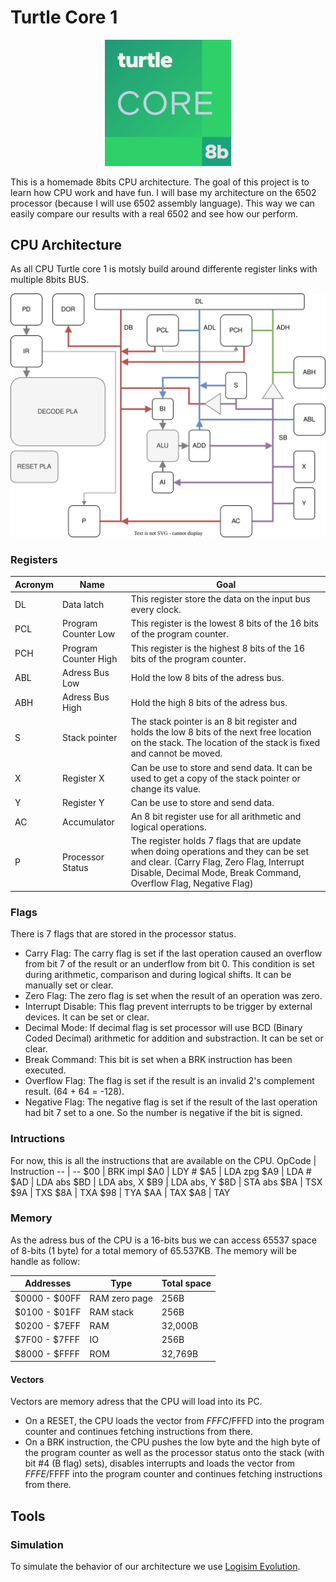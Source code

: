 # Turtle Core 1

<p align="center">
  <img style="width: 40%" src="Docs/Logo.png" />
</p>

This is a homemade 8bits CPU architecture. The goal of this project is to learn how CPU work and have fun. I will base my architecture on the 6502 processor (because I will use 6502 assembly language). This way we can easily compare our results with a real 6502 and see how our perform.

## CPU Architecture

As all CPU Turtle core 1 is motsly build around differente register links with multiple 8bits BUS.

![Register Architecture](Docs/TurtleCoreDiagram.drawio.svg)

### Registers

Acronym | Name | Goal
--|--|--
DL | Data latch | This register store the data on the input bus every clock.
PCL | Program Counter Low | This register is the lowest 8 bits of the 16 bits of the program counter.
PCH | Program Counter High | This register is the highest 8 bits of the 16 bits of the program counter. 
ABL | Adress Bus Low | Hold the low 8 bits of the adress bus.
ABH | Adress Bus High | Hold the high 8 bits of the adress bus.
S | Stack pointer | The stack pointer is an 8 bit register and holds the low 8 bits of the next free location on the stack. The location of the stack is fixed and cannot be moved.
X | Register X | Can be use to store and send data. It can be used to get a copy of the stack pointer or change its value.
Y | Register Y | Can be use to store and send data.
AC | Accumulator | An 8 bit register use for all arithmetic and logical operations.
P | Processor Status | The register holds 7 flags that are update when doing operations and they can be set and clear. (Carry Flag, Zero Flag, Interrupt Disable, Decimal Mode, Break Command, Overflow Flag, Negative Flag)

### Flags
There is 7 flags that are stored in the processor status.
- Carry Flag: The carry flag is set if the last operation caused an overflow from bit 7 of the result or an underflow from bit 0. This condition is set during arithmetic, comparison and during logical shifts. It can be manually set or clear.
- Zero Flag: The zero flag is set when the result of an operation was zero.
- Interrupt Disable: This flag prevent interrupts to be trigger by external devices. It can be set or clear.
- Decimal Mode: If decimal flag is set processor will use BCD (Binary Coded Decimal) arithmetic for addition and substraction. It can be set or clear.
- Break Command: This bit is set when a BRK instruction has been executed.
- Overflow Flag: The flag is set if the result is an invalid 2's complement result. (64 + 64 = -128).
- Negative Flag: The negative flag is set if the result of the last operation had bit 7 set to a one. So the number is negative if the bit is signed. 

### Intructions
For now, this is all the instructions that are available on the CPU.
OpCode | Instruction
-- | --
$00 | BRK impl
$A0 | LDY #
$A5 | LDA zpg
$A9 | LDA #
$AD | LDA abs
$BD | LDA abs, X
$B9 | LDA abs, Y
$8D | STA abs
$BA | TSX
$9A | TXS
$8A | TXA
$98 | TYA
$AA | TAX
$A8 | TAY

### Memory
As the adress bus of the CPU is a 16-bits bus we can access 65537 space of 8-bits (1 byte) for a total memory of 65.537KB. The memory will be handle as follow:

Addresses | Type | Total space
-- | -- | --
$0000 - $00FF | RAM zero page | 256B
$0100 - $01FF | RAM stack | 256B
$0200 - $7EFF | RAM | 32,000B
$7F00 - $7FFF | IO | 256B
$8000 - $FFFF | ROM | 32,769B

#### Vectors
Vectors are memory adress that the CPU will load into its PC.
 - On a RESET, the CPU loads the vector from $FFFC/$FFFD into the program counter and continues fetching instructions from there.
 - On a BRK instruction, the CPU pushes the low byte and the high byte of the program counter as well as the processor status onto the stack (with bit #4 (B flag) sets), disables interrupts and loads the vector from $FFFE/$FFFF into the program counter and continues fetching instructions from there.

## Tools
### Simulation
To simulate the behavior of our architecture we use [Logisim Evolution](https://github.com/logisim-evolution/logisim-evolution).
